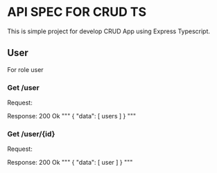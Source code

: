 # API SPEC FOR CRUD TS
This is simple project for develop CRUD App using Express Typescript.


## User
For role user

### Get /user

Request:

Response:
200 Ok
"""
	{
		"data": [
			users
		]
	}
"""

### Get /user/{id}

Request:

Response:
200 Ok
"""
	{
		"data": [
			user
		]
	}
"""

